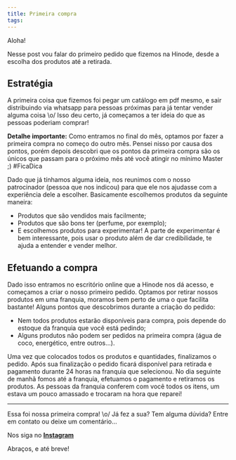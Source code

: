 ```yaml
---
title: Primeira compra
tags:
---
```


Aloha!

Nesse post vou falar do primeiro pedido que fizemos na Hinode, desde a escolha dos produtos até a retirada.

## Estratégia

A primeira coisa que fizemos foi pegar um catálogo em pdf mesmo, e sair distribuindo via whatsapp para pessoas próximas para já tentar vender alguma coisa \o/
Isso deu certo, já começamos a ter ideia do que as pessoas poderiam comprar!

**Detalhe importante:** Como entramos no final do mês, optamos por fazer a primeira compra no começo do outro mês. Pensei nisso por causa dos pontos, porém depois descobri que os pontos da primeira compra são os únicos que passam para o próximo mês até você atingir no mínimo Master ;) #FicaDica

Dado que já tínhamos alguma ideia, nos reunimos com o nosso patrocinador (pessoa que nos indicou) para que ele nos ajudasse com a experiência dele a escolher. Basicamente escolhemos produtos da seguinte maneira:
 -  Produtos que são vendidos mais facilmente;
 -  Produtos que são bons ter (perfume, por exemplo);
 -  E escolhemos produtos para experimentar!
A parte de experimentar é bem interessante, pois usar o produto além de dar credibilidade, te ajuda a entender e vender melhor.

## Efetuando a compra

Dado isso entramos no escritório online que a Hinode nos dá acesso, e começamos a criar o nosso primeiro pedido. Optamos por retirar nossos produtos em uma franquia, moramos bem perto de uma o que facilita bastante! Alguns pontos que descobrimos durante a criação do pedido:
 - Nem todos produtos estarão disponíveis para compra, pois depende do estoque da franquia que você está pedindo;
 - Alguns produtos não podem ser pedidos na primeira compra (água de coco, energético, entre outros...).

Uma vez que colocados todos os produtos e quantidades, finalizamos o pedido. Após sua finalização o pedido ficará disponível para retirada e pagamento durante 24 horas na franquia que selecionou.
No dia seguinte de manhã fomos até a franquia, efetuamos o pagamento e retiramos os produtos. As pessoas da franquia conferem com você todos os itens, um estava um pouco amassado e trocaram na hora que reparei!


----
Essa foi nossa primeira compra! \o/ 
Já fez a sua? Tem alguma dúvida? Entre em contato ou deixe um comentário...

Nos siga no [**Instagram**](https://www.instagram.com/eclipse.hinode/)

Abraços, e até breve! 
